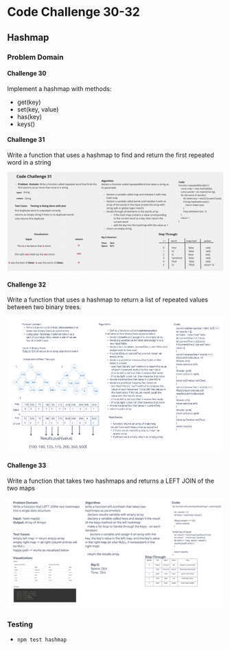 # Code Challenge 30-32

## Hashmap

### Problem Domain

#### Challenge 30

Implement a hashmap with methods:

- get(key)
- set(key, value)
- has(key)
- keys()

#### Challenge 31

Write a function that uses a hashmap to find and return the first repeated word in a string

![Whiteboard](./assets/challenge-31.png)

#### Challenge 32

Write a function that uses a hashmap to return a list of repeated values between two binary trees.

![Whiteboard](./assets/challenge-32.png)

#### Challenge 33

Write a function that takes two hashmaps and returns a LEFT JOIN of the two maps

![Whiteboard](./assets/challenge-33.png)

### Testing

- `npm test hashmap`
